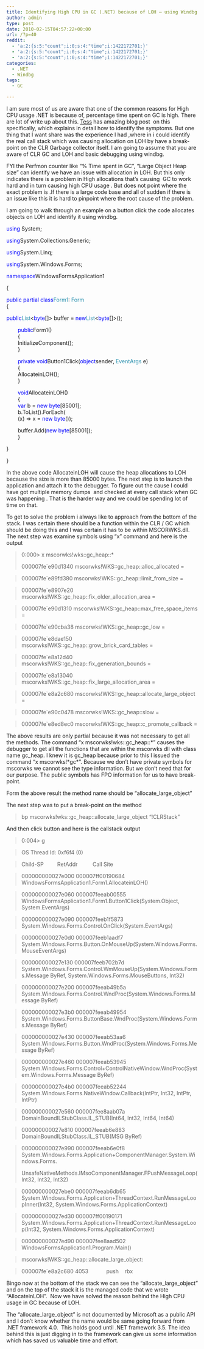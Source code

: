 ```yaml
---
title: Identifying High CPU in GC (.NET) because of LOH – using Windbg
author: admin
type: post
date: 2010-02-15T04:57:22+00:00
url: /?p=40
reddit:
  - 'a:2:{s:5:"count";i:0;s:4:"time";i:1422172701;}'
  - 'a:2:{s:5:"count";i:0;s:4:"time";i:1422172701;}'
  - 'a:2:{s:5:"count";i:0;s:4:"time";i:1422172701;}'
categories:
  - .NET
  - Windbg
tags:
  - GC

---
```

I am sure most of us are aware that one of the common reasons for High CPU usage .NET is because of, percentage time spent on GC is high. There are lot of write up about this. <a href="http://blogs.msdn.com/tess/archive/2006/06/22/643309.aspx" target="_blank">Tess</a> has amazing blog post  on this specifically, which explains in detail how to identify the symptoms. But one thing that I want share was the experience I had ,where in i could identify the real call stack which was causing allocation on LOH by have a break-point on the CLR Garbage collector itself. I am going to assume that you are aware of CLR GC and LOH and basic debugging using windbg.

FYI the Perfmon counter like “% Time spent in GC”, “Large Object Heap size” can identify we have an issue with allocation in LOH. But this only indicates there is a problem in High allocations that’s causing  GC to work hard and in turn causing high CPU usage . But does not point where the exact problem is .If there is a large code base and all of sudden if there is an issue like this it is hard to pinpoint where the root cause of the problem.

I am going to walk through an example on a button click the code allocates objects on LOH and identify it using windbg.

<span style="color:blue;">using </span>System;
  
<span style="color:blue;">using</span>System.Collections.Generic;
  
<span style="color:blue;">using</span>System.Linq;
  
<span style="color:blue;">using</span>System.Windows.Forms;

<span style="color:blue;">namespace</span>WindowsFormsApplication1
  
{
  
<span style="color:blue;">public partial class</span><span style="color:#2b91af;">Form1</span>: <span style="color:#2b91af;">Form<br /> </span>{
  
<span style="color:blue;">public</span><span style="color:#2b91af;">List</span><<span style="color:blue;">byte</span>[]> buffer = <span style="color:blue;">new</span><span style="color:#2b91af;">List</span><<span style="color:blue;">byte</span>[]>();

<p style="padding-left:30px;">
  <span style="color:blue;">public</span>Form1()<br /> {<br /> InitializeComponent();<br /> }
</p>

<p style="padding-left:30px;">
  <span style="color:blue;">private void</span>Button1Click(<span style="color:blue;">object</span>sender, <span style="color:#2b91af;">EventArgs </span>e)<br /> {<br /> AllocateinLOH();<br /> }
</p>

<p style="padding-left:30px;">
  <span style="color:blue;">void</span>AllocateinLOH()<br /> {<br /> <span style="color:blue;">var </span>b = <span style="color:blue;">new byte</span>[85001];<br /> b.ToList().ForEach(<br /> (x) => x = <span style="color:blue;">new byte</span>());
</p>

<p style="padding-left:30px;">
  buffer.Add(<span style="color:blue;">new byte</span>[85001]);<br /> }
</p>

}
  
}

[][1]In the above code AllocateinLOH will cause the heap allocations to LOH because the size is more than 85000 bytes. The next step is to launch the application and attach it to the debugger. To figure out the cause I could have got multiple memory dumps  and checked at every call stack when GC was happening . That is the harder way and we could be spending lot of time on that.

To get to solve the problem i always like to approach from the bottom of the stack. I was certain there should be a function within the CLR / GC which should be doing this and I was certain it has to be within MSCORWKS.dll. The next step was examine symbols using “x” command and here is the output

> 0:000> x mscorwks!wks::gc_heap::*
> 
> 000007fe\`e90d1340 mscorwks!WKS::gc\_heap::alloc\_allocated = <no type information>
  
> 000007fe\`e89fd380 mscorwks!WKS::gc\_heap::limit\_from_size = <no type information>
  
> 000007fe\`e8907e20 mscorwks!WKS::gc\_heap::fix\_older\_allocation\_area = <no type information>
  
> 000007fe\`e90d1310 mscorwks!WKS::gc\_heap::max\_free\_space\_items = <no type information>
  
> 000007fe\`e90cba38 mscorwks!WKS::gc\_heap::gc\_low = <no type information>
  
> 000007fe\`e8dae150 mscorwks!WKS::gc\_heap::grow\_brick\_card\_tables = <no type information>
  
> 000007fe\`e8a12d40 mscorwks!WKS::gc\_heap::fix\_generation_bounds = <no type information>
  
> 000007fe\`e8a13040 mscorwks!WKS::gc\_heap::fix\_large\_allocation\_area = <no type information>
  
> 000007fe\`e8a2c680 mscorwks!WKS::gc\_heap::allocate\_large_object = <no type information>
  
> 000007fe\`e90c0478 mscorwks!WKS::gc_heap::slow = <no type information>
  
> 000007fe\`e8ed8ec0 mscorwks!WKS::gc\_heap::c\_promote_callback = <no type information>

The above results are only partial because it was not necessary to get all the methods. The command “x mscorwks!wks::gc\_heap::\*” causes the debugger to get all the functions that are within the mscorwks dll with class name gc\_heap. I knew it is gc_heap because prior to this I issued the command “x mscorwks!\*gc*”. Because we don’t have private symbols for mscorwks we cannot see the type information. But we don’t need that for our purpose. The public symbols has FPO information for us to have break-point.

Form the above result the method name should be “allocate\_large\_object”

The next step was to put a break-point on the method

> bp mscorwks!wks::gc\_heap::allocate\_large_object &#8220;!CLRStack&#8221;

And then click button and here is the callstack output

> 0:004> g
  
> OS Thread Id: 0xf6f4 (0)
  
> Child-SP         RetAddr          Call Site
  
> 000000000027e000 000007ff00190684 WindowsFormsApplication1.Form1.AllocateinLOH()
  
> 000000000027e060 000007feeab00555 WindowsFormsApplication1.Form1.Button1Click(System.Object, System.EventArgs)
  
> 000000000027e090 000007feeb1f5873 System.Windows.Forms.Control.OnClick(System.EventArgs)
  
> 000000000027e0d0 000007feeb1aadf7 System.Windows.Forms.Button.OnMouseUp(System.Windows.Forms.MouseEventArgs)
  
> 000000000027e130 000007feeb702b7d System.Windows.Forms.Control.WmMouseUp(System.Windows.Forms.Message ByRef, System.Windows.Forms.MouseButtons, Int32)
  
> 000000000027e200 000007feeab49b5a System.Windows.Forms.Control.WndProc(System.Windows.Forms.Message ByRef)
  
> 000000000027e3b0 000007feeab49954 System.Windows.Forms.ButtonBase.WndProc(System.Windows.Forms.Message ByRef)
  
> 000000000027e430 000007feeab53aa6 System.Windows.Forms.Button.WndProc(System.Windows.Forms.Message ByRef)
  
> 000000000027e460 000007feeab53945 System.Windows.Forms.Control+ControlNativeWindow.WndProc(System.Windows.Forms.Message ByRef)
  
> 000000000027e4b0 000007feeab52244 System.Windows.Forms.NativeWindow.Callback(IntPtr, Int32, IntPtr, IntPtr)
  
> 000000000027e560 000007fee8aab07a DomainBoundILStubClass.IL_STUB(Int64, Int32, Int64, Int64)
  
> 000000000027e810 000007feeab6e883 DomainBoundILStubClass.IL_STUB(MSG ByRef)
  
> 000000000027e990 000007feeab6e0f8 System.Windows.Forms.Application+ComponentManager.System.Windows.Forms.
> 
> UnsafeNativeMethods.IMsoComponentManager.FPushMessageLoop(Int32, Int32, Int32)
  
> 000000000027ebe0 000007feeab6db65 System.Windows.Forms.Application+ThreadContext.RunMessageLoopInner(Int32, System.Windows.Forms.ApplicationContext)
  
> 000000000027ed30 000007ff00190171 System.Windows.Forms.Application+ThreadContext.RunMessageLoop(Int32, System.Windows.Forms.ApplicationContext)
  
> 000000000027ed90 000007fee8aad502 WindowsFormsApplication1.Program.Main()
  
> mscorwks!WKS::gc\_heap::allocate\_large_object:
  
> 000007fe\`e8a2c680 4053            push    rbx

Bingo now at the bottom of the stack we can see the “allocate\_large\_object” and on the top of the stack it is the managed code that we wrote “AllocateinLOH”.  Now we have solved the reason behind the High CPU usage in GC because of LOH.

The “allocate\_large\_object” is not documented by Microsoft as a public API and I don’t know whether the name would be same going forward from .NET framework 4.0.  This holds good until .NET framework 3.5. The idea behind this is just digging in to the framework can give us some information which has saved us valuable time and effort.

 [1]: http://11011.net/software/vspaste